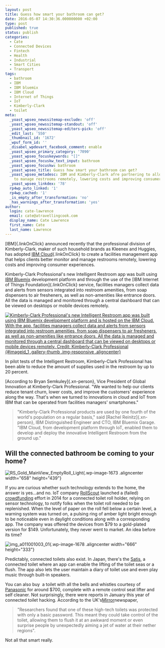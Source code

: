 ```yaml
---
layout: post
title: Guess how smart your bathroom can get?
date: 2016-05-07 14:30:36.000000000 +02:00
type: post
published: true
status: publish
categories:
  - Cate
  - Connected Devices
  - Fintech
  - Health
  - Industrial
  - Smart Cities
  - Transport
tags:
  - bathroom
  - IBM
  - IBM bluemix
  - IBM Cloud
  - Internet of Things
  - IoT
  - Kimberly-Clark
  - toilet
meta:
  _yoast_wpseo_newssitemap-exclude: 'off'
  _yoast_wpseo_newssitemap-standout: 'off'
  _yoast_wpseo_newssitemap-editors-pick: 'off'
  _edit_last: '550'
  _thumbnail_id: '1672'
  _wpuf_form_id: ''
  _disabel_wpdevart_facebook_comment: enable
  _yoast_wpseo_primary_category: '7090'
  _yoast_wpseo_focuskeywords: "[]"
  _yoast_wpseo_focuskw_text_input: bathroom
  _yoast_wpseo_focuskw: bathroom
  _yoast_wpseo_title: Guess how smart your bathroom can get?
  _yoast_wpseo_metadesc: IBM and Kimberly-Clark afre partnering to allow customers
    to manage restrooms remotely, lowering costs and improving consumer experiences.
  _yoast_wpseo_linkdex: '78'
  rp4wp_auto_linked: '1'
  rp4wp_cached: '1'
  _is_empty_after_transformation: 'no'
  _has_warnings_after_transformation: 'yes'
author:
  login: cate-lawrence
  email: cate@atravellingcook.com
  display_name: Cate Lawrence
  first_name: Cate
  last_name: Lawrence
---
```

[IBM]{.linkOnClick} announced recently that the professional division of
Kimberly-Clark, maker of such household brands as Kleenex and Huggies,
has adopted [IBM
Cloud](http://www.ibm.com/cloud-computing/in/en/){.linkOnClick} to
create a facilities management app that helps clients better monitor and
manage restrooms remotely, lowering costs and improving consumer
experiences.

Kimberly-Clark Professional's new Intelligent Restroom app was built
using [IBM
Bluemix](http://www.ibm.com/cloud-computing/bluemix/?cm_mmc=Search_gsn-_-Cloud_Bluemix_Keyword-Branded_Try-_-WW_DE-_-ibm%20blue%20mix_Exact)
development platform and through the use of the [IBM Internet of Things
Foundation]{.linkOnClick} service, facilities managers collect data and
alerts from sensors integrated into restroom amenities, from soap
dispensers to air fresheners, as well as non-amenities like entrance
doors. All the data is managed and monitored through a central dashboard
that can be viewed on desktops or mobile devices remotely.

<div class="pull-right inline-gallery-container col-sm-7 col-xs-12">

<div class="gallery inline-gallery">

<div class="row">

<div class="col-sm-12">

<div class="gallery-social">

<div class="image">

[![Kimberly-Clark Professional's new Intelligent Restroom app was built
using IBM Bluemix development platform and is hosted on the IBM Cloud.
With the app, facilities managers collect data and alerts from sensors
integrated into restroom amenities, from soap dispensers to air
fresheners, as well as non-amenities like entrance doors. All the data
is managed and monitored through a central dashboard that can be viewed
on desktops or mobile devices remotely. Credit: Kimberly-Clark
Professional](rw-import/361202?max=650){#imageid_1
.gallery-thumb .img-responsive
.aligncenter}](https://photos.prnewswire.com/prnvar/20160428/361202?max=1600)

</div>

</div>

</div>

</div>

</div>

</div>

In pilot tests of the Intelligent Restroom, Kimberly-Clark Professional
has been able to reduce the amount of supplies used in the restroom by
up to 20 percent.

[According to Bryan Semkuley]{.xn-person}, Vice President of Global
Innovation at Kimberly-Clark Professional. "We wanted to help our
clients reduce tenant churn, lower costs, and improve the customers'
experience along the way. That's when we turned to innovations in cloud
and IoT from IBM that can be operated from facilities managers'
smartphones."

> "Kimberly-Clark Professional products are used by one fourth of the
> world's population on a regular basis," said [Rachel
> Reinitz]{.xn-person}, IBM Distinguished Engineer and CTO, IBM Bluemix
> Garage. "IBM Cloud, from development platform through IoT, enabled
> them to develop and deploy the innovative Intelligent Restroom from
> the ground up."

Will the connected bathroom be coming to your home?
---------------------------------------------------

![RS\_Gold\_MainView\_EmptyRoll\_Light](rw-import/RS_Gold_MainView_EmptyRoll_Light-1024x683.jpg){.wp-image-1673
.aligncenter width="658" height="439"}

If you are curious whether such technology extends to the home, the
answer is yes...and no. IoT company
[RollScout](http://www.rollscout.com/index.php/available-styles) launched
a (failed)
[crowdfunding](https://readwrite.com/2016/04/24/crowdfunding-iot-projects-watch-week-dl1/) effort
in 2014 for a connected toilet roll holder, relying on sensor
technology, to notify folks when the toilet roll needed to be
replenished. When the level of paper on the roll fell below a certain
level, a warning system was turned on, a pulsing ring of amber light
bright enough to be noticeable even in daylight conditions along with a
corresponding app. The company was offered the devices from \$79 to a
gold-plated version for \$149. Unfortunately, they never went to market.
An idea before its time?

![img\_a011001003\_01](rw-import/img_a011001003_01.jpg){.wp-image-1678
.aligncenter width="666" height="333"}

Predictably, connected toilets also exist. In Japan, there's the
[Satis](http://www.lixil.co.jp/lineup/toiletroom/satis/smartphone/), a
connected toilet where an app can enable the lifting of the toilet seas
or a flush. The app also lets the user maintain a diary of toilet use
and even play music through built-in speakers.

You can also buy  a toilet with all the bells and whistles courtesy of
[Panasonic](http://www.panasonic.hk/english/products/living/bathroom-appliances/toilet-seat/dl-sz45hwm.aspx)
for around \$700, complete with a remote control seat lifter and self
cleaner. Not surprisingly, there were reports in January this year of
connected toilet hacking. According to the
UK's[Mirror](http://www.mirror.co.uk/tech/hackers-take-control-toilet-using-7342662)newspaper,

> "Researchers found that one of these high-tech toilets was protected
> with only a basic password. This meant they could take control of the
> toilet, allowing them to flush it at an awkward moment or even
> surprise people by unexpectedly aiming a jet of water at their nether
> regions".

Not all that smart really.
